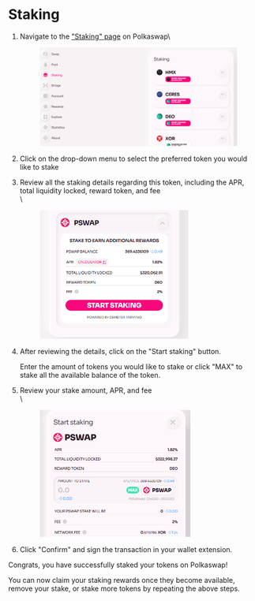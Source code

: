 # Staking

1.  Navigate to the ["Staking" page](https://polkaswap.io/#/staking/demeter/) on Polkaswap\


    <figure><img src="../../.gitbook/assets/image (43).png" alt="" width="563"><figcaption></figcaption></figure>
2. Click on the drop-down menu to select the preferred token you would like to stake
3.  Review all the staking details regarding this token, including the APR, total liquidity locked, reward token, and fee\
    \


    <figure><img src="../../.gitbook/assets/image (47).png" alt="" width="301"><figcaption></figcaption></figure>
4.  After reviewing the details, click on the "Start staking" button.

    Enter the amount of tokens you would like to stake or click "MAX" to stake all the available balance of the token.
5.  Review your stake amount, APR, and fee\
    \


    <figure><img src="../../.gitbook/assets/image (58).png" alt="" width="305"><figcaption></figcaption></figure>
6. Click "Confirm" and sign the transaction in your wallet extension.

Congrats, you have successfully staked your tokens on Polkaswap!

You can now claim your staking rewards once they become available, remove your stake, or stake more tokens by repeating the above steps.
